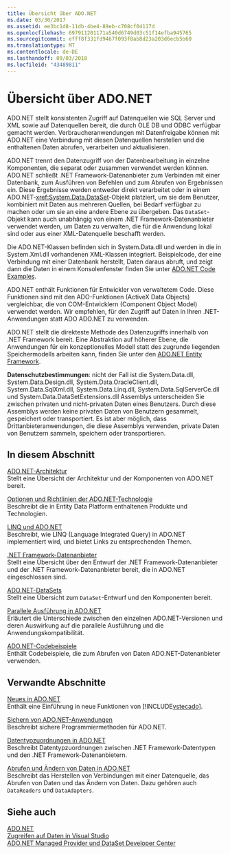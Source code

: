 ```yaml
---
title: Übersicht über ADO.NET
ms.date: 03/30/2017
ms.assetid: ee3bc1d8-11db-4be4-89eb-c708cf04117d
ms.openlocfilehash: 697911201171a540d6749d03c51f14efba945765
ms.sourcegitcommit: efff8f331fd9467f093f8ab8d23a203d6ecb5b60
ms.translationtype: MT
ms.contentlocale: de-DE
ms.lasthandoff: 09/03/2018
ms.locfileid: "43489811"
---
```

# <a name="adonet-overview"></a>Übersicht über ADO.NET
ADO.NET stellt konsistenten Zugriff auf Datenquellen wie SQL Server und XML sowie auf Datenquellen bereit, die durch OLE DB und ODBC verfügbar gemacht werden. Verbraucheranwendungen mit Datenfreigabe können mit ADO.NET eine Verbindung mit diesen Datenquellen herstellen und die enthaltenen Daten abrufen, verarbeiten und aktualisieren.  
  
 ADO.NET trennt den Datenzugriff von der Datenbearbeitung in einzelne Komponenten, die separat oder zusammen verwendet werden können. ADO.NET schließt .NET Framework-Datenanbieter zum Verbinden mit einer Datenbank, zum Ausführen von Befehlen und zum Abrufen von Ergebnissen ein. Diese Ergebnisse werden entweder direkt verarbeitet oder in einem ADO.NET-<xref:System.Data.DataSet>-Objekt platziert, um sie dem Benutzer, kombiniert mit Daten aus mehreren Quellen, bei Bedarf verfügbar zu machen oder um sie an eine andere Ebene zu übergeben. Das `DataSet`-Objekt kann auch unabhängig von einem .NET Framework-Datenanbieter verwendet werden, um Daten zu verwalten, die für die Anwendung lokal sind oder aus einer XML-Datenquelle beschafft werden.  
  
 Die ADO.NET-Klassen befinden sich in <legacyBold>System.Data.dll</legacyBold> und werden in die in <legacyBold>System.Xml.dll</legacyBold> vorhandenen XML-Klassen integriert. Beispielcode, der eine Verbindung mit einer Datenbank herstellt, Daten daraus abruft, und zeigt dann die Daten in einem Konsolenfenster finden Sie unter [ADO.NET Code Examples](../../../../docs/framework/data/adonet/ado-net-code-examples.md).  
  
 ADO.NET enthält Funktionen für Entwickler von verwaltetem Code. Diese Funktionen sind mit den ADO-Funktionen (ActiveX Data Objects) vergleichbar, die von COM-Entwicklern (Component Object Model) verwendet werden. Wir empfehlen, für den Zugriff auf Daten in Ihren .NET-Anwendungen statt ADO ADO.NET zu verwenden.  
  
 ADO.NET stellt die direkteste Methode des Datenzugriffs innerhalb von .NET Framework bereit. Eine Abstraktion auf höherer Ebene, die Anwendungen für ein konzeptionelles Modell statt des zugrunde liegenden Speichermodells arbeiten kann, finden Sie unter den [ADO.NET Entity Framework](../../../../docs/framework/data/adonet/ef/index.md).  
  
 **Datenschutzbestimmungen**: nicht der Fall ist die System.Data.dll, System.Data.Design.dll, System.Data.OracleClient.dll, System.Data.SqlXml.dll, System.Data.Linq.dll, System.Data.SqlServerCe.dll und System.Data.DataSetExtensions.dll Assemblys unterscheiden Sie zwischen privaten und nicht-privaten Daten eines Benutzers.  Durch diese Assemblys werden keine privaten Daten von Benutzern gesammelt, gespeichert oder transportiert. Es ist aber möglich, dass Drittanbieteranwendungen, die diese Assemblys verwenden, private Daten von Benutzern sammeln, speichern oder transportieren.  
  
## <a name="in-this-section"></a>In diesem Abschnitt  
 [ADO.NET-Architektur](../../../../docs/framework/data/adonet/ado-net-architecture.md)  
 Stellt eine Übersicht der Architektur und der Komponenten von ADO.NET bereit.  
  
 [Optionen und Richtlinien der ADO.NET-Technologie](../../../../docs/framework/data/adonet/ado-net-technology-options-and-guidelines.md)  
 Beschreibt die in Entity Data Platform enthaltenen Produkte und Technologien.  
  
 [LINQ und ADO.NET](../../../../docs/framework/data/adonet/linq-and-ado-net.md)  
 Beschreibt, wie LINQ (Language Integrated Query) in ADO.NET implementiert wird, und bietet Links zu entsprechenden Themen.  
  
 [.NET Framework-Datenanbieter](../../../../docs/framework/data/adonet/data-providers.md)  
 Stellt eine Übersicht über den Entwurf der .NET Framework-Datenanbieter und der .NET Framework-Datenanbieter bereit, die in ADO.NET eingeschlossen sind.  
  
 [ADO.NET-DataSets](../../../../docs/framework/data/adonet/ado-net-datasets.md)  
 Stellt eine Übersicht zum `DataSet`-Entwurf und den Komponenten bereit.  
  
 [Parallele Ausführung in ADO.NET](../../../../docs/framework/data/adonet/side-by-side-execution.md)  
 Erläutert die Unterschiede zwischen den einzelnen ADO.NET-Versionen und deren Auswirkung auf die parallele Ausführung und die Anwendungskompatibilität.  
  
 [ADO.NET-Codebeispiele](../../../../docs/framework/data/adonet/ado-net-code-examples.md)  
 Enthält Codebeispiele, die zum Abrufen von Daten ADO.NET-Datenanbieter verwenden.  
  
## <a name="related-sections"></a>Verwandte Abschnitte  
 [Neues in ADO.NET](../../../../docs/framework/data/adonet/whats-new.md)  
 Enthält eine Einführung in neue Funktionen von [!INCLUDE[vstecado](../../../../includes/vstecado-md.md)].  
  
 [Sichern von ADO.NET-Anwendungen](../../../../docs/framework/data/adonet/securing-ado-net-applications.md)  
 Beschreibt sichere Programmiermethoden für ADO.NET.  
  
 [Datentypzuordnungen in ADO.NET](../../../../docs/framework/data/adonet/data-type-mappings-in-ado-net.md)  
 Beschreibt Datentypzuordnungen zwischen .NET Framework-Datentypen und den .NET Framework-Datenanbietern.  
  
 [Abrufen und Ändern von Daten in ADO.NET](../../../../docs/framework/data/adonet/retrieving-and-modifying-data.md)  
 Beschreibt das Herstellen von Verbindungen mit einer Datenquelle, das Abrufen von Daten und das Ändern von Daten. Dazu gehören auch `DataReaders` und `DataAdapters`.  
  
## <a name="see-also"></a>Siehe auch  
 [ADO.NET](../../../../docs/framework/data/adonet/index.md)  
 [Zugreifen auf Daten in Visual Studio](/visualstudio/data-tools/accessing-data-in-visual-studio)  
 [ADO.NET Managed Provider und DataSet Developer Center](https://go.microsoft.com/fwlink/?LinkId=217917)
